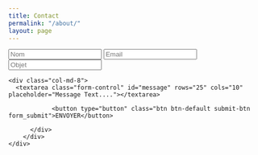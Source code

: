 ```yaml
---
title: Contact
permalink: "/about/"
layout: page
---
```


<div class="contact-us-form">
    <div class="container">
      <div class="form">
        <div class="row">
          <div class="col-md-4">
            <input type="text" class="form-control" id="name" placeholder="Nom">
            <input type="email" class="form-control" id="email" placeholder="Email">
            <input type="text" class="form-control" id="subject" placeholder="Objet">
          </div>

    <div class="col-md-8">
      <textarea class="form-control" id="message" rows="25" cols="10" placeholder="Message Text...."></textarea>

				<button type="button" class="btn btn-default submit-btn form_submit">ENVOYER</button>

          </div>
        </div>
    </div>
  </div>
</div>